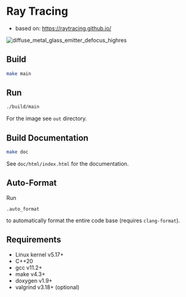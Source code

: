 # Ray Tracing

- based on: https://raytracing.github.io/

![diffuse_metal_glass_emitter_defocus_highres](https://user-images.githubusercontent.com/7516208/164042906-fce16f88-9789-44f0-9081-7691013a5fb1.png)

## Build
```bash
make main
```

## Run
```bash
./build/main
```
For the image see `out` directory.

## Build Documentation
```bash
make doc
```
See `doc/html/index.html` for the documentation.

## Auto-Format
Run
```
.auto_format
```
to automatically format the entire code base (requires `clang-format`).

## Requirements

- Linux kernel v5.17+
- C++20
- gcc v11.2+
- make v4.3+
- doxygen v1.9+
- valgrind v3.18+ (optional)
